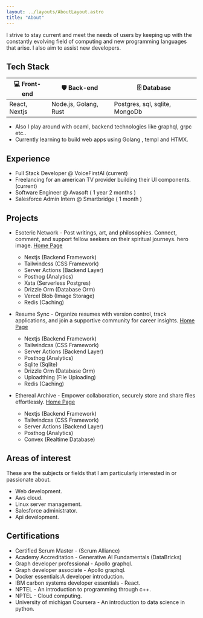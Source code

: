 ```yaml
---
layout: ../layouts/AboutLayout.astro
title: "About"
---
```


I strive to stay current and meet the needs of users by keeping up with the constantly
evolving field of computing and new programming languages that arise. I also aim to assist new developers.

## Tech Stack

| 💻 Front-end   | 🛡️ Back-end            | 🗄️ Database       | 
| -------------- | ---------------------- | ----------------- |
| React, Nextjs | Node.js, Golang, Rust | Postgres, sql, sqlite, MongoDb  |

- Also I play around with ocaml, backend technologies like graphql, grpc etc..
- Currently learning to build web apps using Golang , templ and HTMX.

## Experience

- Full Stack Developer @ VoiceFirstAI (current)
- Freelancing for an american TV provider building their UI components. (current)
- Software Engineer @ Avasoft ( 1 year 2 months )
- Salesforce Admin Intern @ Smartbridge ( 1 month )

## Projects

- Esoteric Network - Post writings, art, and philosophies. Connect, comment, and support fellow seekers on their spiritual journeys.
hero image. [Home Page](https://esotericnetwork.site)
    - Nextjs (Backend Framework)
    - Tailwindcss (CSS Framework)
    - Server Actions (Backend Layer)
    - Posthog (Analytics)
    - Xata (Serverless Postgres)
    - Drizzle Orm (Database Orm)
    - Vercel Blob (Image Storage)
    - Redis (Caching)

- Resume Sync - Organize resumes with version control, track applications, and join a supportive community for career insights.
[Home Page](https://resume-sync1.vercel.app)
    - Nextjs (Backend Framework)
    - Tailwindcss (CSS Framework)
    - Server Actions (Backend Layer)
    - Posthog (Analytics)
    - Sqlite (Sqlite)
    - Drizzle Orm (Database Orm)
    - Uploadthing (File Uploading)
    - Redis (Caching)

- Ethereal Archive - Empower collaboration, securely store and share files effortlessly.
[Home Page](https://ethereal-archive.vercel.app)
    - Nextjs (Backend Framework)
    - Tailwindcss (CSS Framework)
    - Server Actions (Backend Layer)
    - Posthog (Analytics)
    - Convex (Realtime Database)


## Areas of interest

These are the subjects or fields that I am particularly interested in or passionate about.

- Web development.
- Aws cloud.
- Linux server management.
- Salesforce administrator.
- Api development.

## Certifications

- Certified Scrum Master - (Scrum Alliance)
- Academy Accreditation - Generative AI Fundamentals (DataBricks) 
- Graph developer professional - Apollo graphql.
- Graph developer associate - Apollo graphql.
- Docker essentials:A developer introduction.
- IBM carbon systems developer essentials - React.
- NPTEL - An introduction to programming through c++.
- NPTEL - Cloud computing.
- University of michigan Coursera - An introduction to data science in python.

